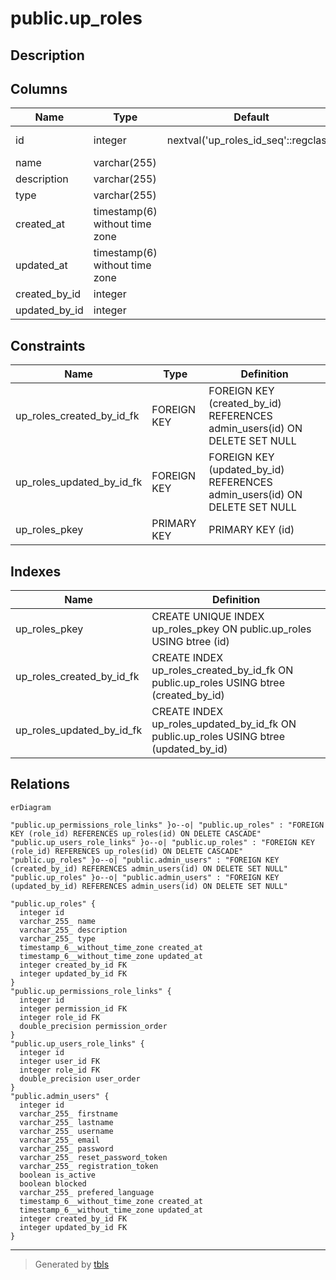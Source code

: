 # public.up_roles

## Description

## Columns

| Name | Type | Default | Nullable | Children | Parents | Comment |
| ---- | ---- | ------- | -------- | -------- | ------- | ------- |
| id | integer | nextval('up_roles_id_seq'::regclass) | false | [public.up_permissions_role_links](public.up_permissions_role_links.md) [public.up_users_role_links](public.up_users_role_links.md) |  |  |
| name | varchar(255) |  | true |  |  |  |
| description | varchar(255) |  | true |  |  |  |
| type | varchar(255) |  | true |  |  |  |
| created_at | timestamp(6) without time zone |  | true |  |  |  |
| updated_at | timestamp(6) without time zone |  | true |  |  |  |
| created_by_id | integer |  | true |  | [public.admin_users](public.admin_users.md) |  |
| updated_by_id | integer |  | true |  | [public.admin_users](public.admin_users.md) |  |

## Constraints

| Name | Type | Definition |
| ---- | ---- | ---------- |
| up_roles_created_by_id_fk | FOREIGN KEY | FOREIGN KEY (created_by_id) REFERENCES admin_users(id) ON DELETE SET NULL |
| up_roles_updated_by_id_fk | FOREIGN KEY | FOREIGN KEY (updated_by_id) REFERENCES admin_users(id) ON DELETE SET NULL |
| up_roles_pkey | PRIMARY KEY | PRIMARY KEY (id) |

## Indexes

| Name | Definition |
| ---- | ---------- |
| up_roles_pkey | CREATE UNIQUE INDEX up_roles_pkey ON public.up_roles USING btree (id) |
| up_roles_created_by_id_fk | CREATE INDEX up_roles_created_by_id_fk ON public.up_roles USING btree (created_by_id) |
| up_roles_updated_by_id_fk | CREATE INDEX up_roles_updated_by_id_fk ON public.up_roles USING btree (updated_by_id) |

## Relations

```mermaid
erDiagram

"public.up_permissions_role_links" }o--o| "public.up_roles" : "FOREIGN KEY (role_id) REFERENCES up_roles(id) ON DELETE CASCADE"
"public.up_users_role_links" }o--o| "public.up_roles" : "FOREIGN KEY (role_id) REFERENCES up_roles(id) ON DELETE CASCADE"
"public.up_roles" }o--o| "public.admin_users" : "FOREIGN KEY (created_by_id) REFERENCES admin_users(id) ON DELETE SET NULL"
"public.up_roles" }o--o| "public.admin_users" : "FOREIGN KEY (updated_by_id) REFERENCES admin_users(id) ON DELETE SET NULL"

"public.up_roles" {
  integer id
  varchar_255_ name
  varchar_255_ description
  varchar_255_ type
  timestamp_6__without_time_zone created_at
  timestamp_6__without_time_zone updated_at
  integer created_by_id FK
  integer updated_by_id FK
}
"public.up_permissions_role_links" {
  integer id
  integer permission_id FK
  integer role_id FK
  double_precision permission_order
}
"public.up_users_role_links" {
  integer id
  integer user_id FK
  integer role_id FK
  double_precision user_order
}
"public.admin_users" {
  integer id
  varchar_255_ firstname
  varchar_255_ lastname
  varchar_255_ username
  varchar_255_ email
  varchar_255_ password
  varchar_255_ reset_password_token
  varchar_255_ registration_token
  boolean is_active
  boolean blocked
  varchar_255_ prefered_language
  timestamp_6__without_time_zone created_at
  timestamp_6__without_time_zone updated_at
  integer created_by_id FK
  integer updated_by_id FK
}
```

---

> Generated by [tbls](https://github.com/k1LoW/tbls)
